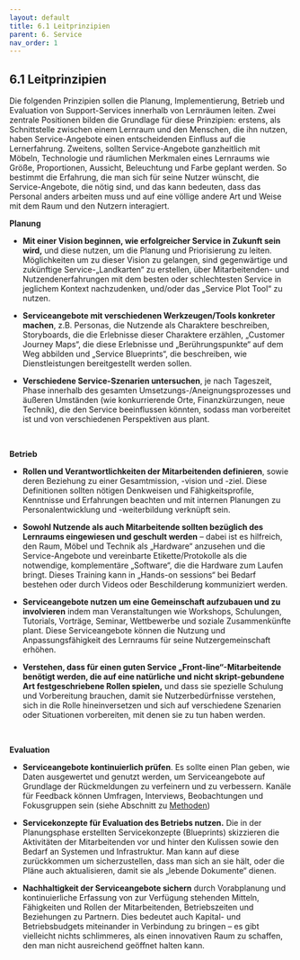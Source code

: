 ```yaml
---
layout: default
title: 6.1 Leitprinzipien
parent: 6. Service
nav_order: 1
---
```


## 6.1 Leitprinzipien

Die folgenden Prinzipien sollen die Planung, Implementierung, Betrieb
und Evaluation von Support-Services innerhalb von Lernräumen leiten.
Zwei zentrale Positionen bilden die Grundlage für diese Prinzipien:
erstens, als Schnittstelle zwischen einem Lernraum und den Menschen, die
ihn nutzen, haben Service-Angebote einen entscheidenden Einfluss auf die
Lernerfahrung. Zweitens, sollten Service-Angebote ganzheitlich mit
Möbeln, Technologie und räumlichen Merkmalen eines Lernraums wie Größe,
Proportionen, Aussicht, Beleuchtung und Farbe geplant werden. So
bestimmt die Erfahrung, die man sich für seine Nutzer wünscht, die
Service-Angebote, die nötig sind, und das kann bedeuten, dass das
Personal anders arbeiten muss und auf eine völlige andere Art und Weise
mit dem Raum und den Nutzern interagiert.

**Planung**

-   **Mit einer Vision beginnen, wie erfolgreicher Service in Zukunft sein wird,** und diese nutzen, um die Planung und Priorisierung zu leiten. Möglichkeiten um zu dieser Vision zu gelangen, sind gegenwärtige und zukünftige Service-„Landkarten“ zu erstellen, über Mitarbeitenden- und Nutzendenerfahrungen mit dem besten oder schlechtesten Service in jeglichem Kontext nachzudenken, und/oder das „Service Plot Tool“ zu nutzen.

-   **Serviceangebote mit verschiedenen Werkzeugen/Tools konkreter machen**, z.B. Personas, die Nutzende als Charaktere beschreiben, Storyboards, die die Erlebnisse dieser Charaktere erzählen, „Customer Journey Maps“, die diese Erlebnisse und  „Berührungspunkte“ auf dem Weg abbilden und „Service Blueprints“, die beschreiben, wie Dienstleistungen bereitgestellt werden sollen.

-   **Verschiedene Service-Szenarien untersuchen**, je nach Tageszeit, Phase innerhalb des gesamten Umsetzungs-/Aneignungsprozesses und äußeren Umständen (wie konkurrierende Orte, Finanzkürzungen, neue Technik), die den Service beeinflussen könnten, sodass man vorbereitet ist und von verschiedenen Perspektiven aus plant.

 

**Betrieb**

-   **Rollen und Verantwortlichkeiten der Mitarbeitenden definieren**, sowie deren Beziehung zu einer Gesamtmission, -vision und -ziel. Diese Definitionen sollten nötigen Denkweisen und Fähigkeitsprofile, Kenntnisse und Erfahrungen beachten und mit internen Planungen zu Personalentwicklung und -weiterbildung verknüpft sein.

-   **Sowohl Nutzende als auch Mitarbeitende sollten bezüglich des Lernraums eingewiesen und geschult werden** – dabei ist es hilfreich, den Raum, Möbel und Technik als „Hardware“ anzusehen und die Service-Angebote und vereinbarte Etikette/Protokolle als die notwendige, komplementäre „Software“, die die Hardware zum Laufen bringt. Dieses Training kann in „Hands-on sessions“ bei Bedarf bestehen oder durch Videos oder Beschilderung kommuniziert werden.

-   **Serviceangebote nutzen um eine Gemeinschaft aufzubauen und zu involvieren** indem man Veranstaltungen wie Workshops, Schulungen, Tutorials, Vorträge, Seminar, Wettbewerbe und soziale Zusammenkünfte plant. Diese Serviceangebote können die Nutzung und Anpassungsfähigkeit des Lernraums für seine Nutzergemeinschaft erhöhen.

-   **Verstehen, dass für einen guten Service „Front-line“-Mitarbeitende benötigt werden, die auf eine natürliche und nicht skript-gebundene Art festgeschriebene Rollen spielen,** und dass sie spezielle Schulung und Vorbereitung brauchen, damit sie Nutzerbedürfnisse verstehen, sich in die Rolle hineinversetzen und sich auf verschiedene Szenarien oder Situationen vorbereiten, mit denen sie zu tun haben werden.

 

**Evaluation**

-   **Serviceangebote kontinuierlich prüfen**. Es sollte einen Plan geben, wie Daten ausgewertet und genutzt werden, um Serviceangebote auf Grundlage der Rückmeldungen zu verfeinern und zu verbessern. Kanäle für Feedback können Umfragen, Interviews, Beobachtungen und Fokusgruppen sein (siehe Abschnitt zu [Methoden](../07_Evaluation/06_00_Methoden.md))

-   **Servicekonzepte für Evaluation des Betriebs nutzen.** Die in der Planungsphase erstellten Servicekonzepte (Blueprints) skizzieren die Aktivitäten der Mitarbeitenden vor und hinter den Kulissen sowie den Bedarf an Systemen und Infrastruktur. Man kann auf diese zurückkommen um sicherzustellen, dass man sich an sie hält, oder die Pläne auch aktualisieren, damit sie als „lebende Dokumente“ dienen.

-   **Nachhaltigkeit der Serviceangebote sichern** durch Vorabplanung und kontinuierliche Erfassung von zur Verfügung stehenden Mitteln, Fähigkeiten und Rollen der Mitarbeitenden, Betriebszeiten und Beziehungen zu Partnern. Dies bedeutet auch Kapital- und Betriebsbudgets miteinander in Verbindung zu bringen – es gibt vielleicht nichts schlimmeres, als einen innovativen Raum zu schaffen, den man nicht ausreichend geöffnet halten kann.
